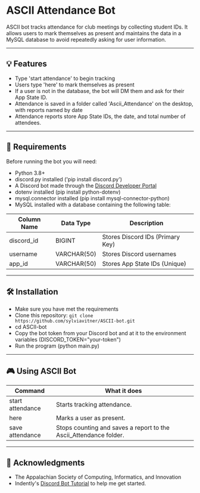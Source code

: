 # ASCII Attendance Bot
ASCII bot tracks attendance for club meetings by collecting student IDs. It allows users to mark themselves as present and maintains the data in a MySQL database to avoid repeatedly asking for user information.

---
## 💡 Features
- Type 'start attendance' to begin tracking
- Users type 'here' to mark themselves as present
- If a user is not in the database, the bot will DM them and ask for their App State ID.
- Attendance is saved in a folder called 'Ascii_Attendance' on the desktop, with reports named by date
- Attendance reports store App State IDs, the date, and total number of attendees.
  
---
## 📌 Requirements
Before running the bot you will need:
- Python 3.8+
- discord.py installed ('pip install discord.py')
- A Discord bot made through the [Discord Developer Portal](https://discord.com/developers/applications)
- dotenv installed (pip install python-dotenv)
- mysql.connector installed (pip install mysql-connector-python)
- MySQL installed with a database containing the following table:

| Column Name | Data Type     | Description                                |
|-------------|---------------|--------------------------------------------|
| discord_id  | BIGINT        | Stores Discord IDs (Primary Key)           |
| username    | VARCHAR(50)   | Stores Discord usernames                   |
| app_id      | VARCHAR(50)   | Stores App State IDs (Unique)              |


---
## 🛠️ Installation 
- Make sure you have met the requirements
- Clone this repository: ```git clone https://github.com/sylviavitner/ASCII-bot.git```
- cd ASCII-bot
- Copy the bot token from your Discord bot and at it to the environment variables (DISCORD_TOKEN="your-token")
- Run the program (python main.py)

---
## 🎮 Using ASCII Bot
|Command           | What it does                                                      |
|------------------|-------------------------------------------------------------------|
|start attendance  |Starts tracking attendance.                                        |
|here              |Marks a user as present.                                           |
|save attendance   |Stops counting and saves a report to the Ascii_Attendance folder.  |

---
## 📢 Acknowledgments
- The Appalachian Society of Computing, Informatics, and Innovation
- Indently's [Discord Bot Tutorial](https://www.youtube.com/watch?v=UYJDKSah-Ww) to help me get started.

  
